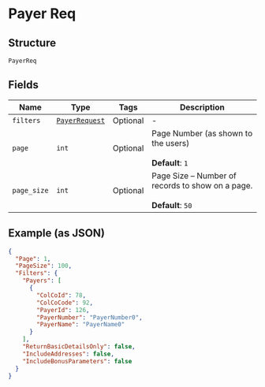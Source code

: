 
# Payer Req

## Structure

`PayerReq`

## Fields

| Name | Type | Tags | Description |
|  --- | --- | --- | --- |
| `filters` | [`PayerRequest`](../../doc/models/payer-request.md) | Optional | - |
| `page` | `int` | Optional | Page Number (as shown to the users)<br><br>**Default**: `1` |
| `page_size` | `int` | Optional | Page Size – Number of records to show on a page.<br><br>**Default**: `50` |

## Example (as JSON)

```json
{
  "Page": 1,
  "PageSize": 100,
  "Filters": {
    "Payers": [
      {
        "ColCoId": 78,
        "ColCoCode": 92,
        "PayerId": 126,
        "PayerNumber": "PayerNumber0",
        "PayerName": "PayerName0"
      }
    ],
    "ReturnBasicDetailsOnly": false,
    "IncludeAddresses": false,
    "IncludeBonusParameters": false
  }
}
```

